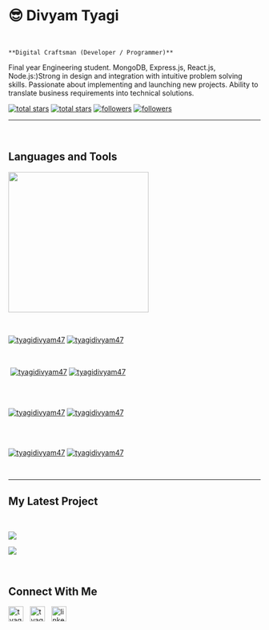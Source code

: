 <h1>😎 Divyam Tyagi</h1>
<br /> 

                    
`**Digital Craftsman (Developer / Programmer)**`

                    

<p align="left">Final year Engineering student. MongoDB, Express.js, React.js, Node.js:)Strong in design and
integration with intuitive
problem solving skills.
Passionate about implementing
and launching new projects.
Ability to translate business
requirements into technical
solutions.</p>
<p align="left"> 
  <a href="https://github.com/tyagidivyam47?tab=repositories&sort=stargazers#gh-light-mode-only">
    <img alt="total stars" title="Total stars on GitHub" src="https://custom-icon-badges.demolab.com/github/stars/tyagidivyam47?color=3ea97d&style=for-the-badge&labelColor=40b682&logo=star#gh-light-mode-only"/></a>
  
  <a href="https://github.com/tyagidivyam47?tab=repositories&sort=stargazers#gh-dark-mode-only">
    <img alt="total stars" title="Total stars on GitHub" src="https://custom-icon-badges.demolab.com/github/stars/tyagidivyam47?color=655489&style=for-the-badge&labelColor=c691e9&logo=star#gh-dark-mode-only"/></a>
  
  <a href="https://github.com/tyagidivyam47?tab=followers#gh-light-mode-only">
    <img alt="followers" title="Follow me on Github" src="https://custom-icon-badges.demolab.com/github/followers/tyagidivyam47?color=2c4954&labelColor=2c3e50&style=for-the-badge&logo=person-add&label=Follow&logoColor=white#gh-light-mode-only"/></a>
    
  <a href="https://github.com/tyagidivyam47?tab=followers#gh-dark-mode-only">
    <img alt="followers" title="Follow me on Github" src="https://custom-icon-badges.demolab.com/github/followers/tyagidivyam47?color=dacc84&labelColor=f9e692&style=for-the-badge&logo=person-add&label=Follow&logoColor=white#gh-dark-mode-only"/></a>
</p>

---
<br />

                    

<h2>Languages and Tools</h2> 
<p align="left">
<img width="280px"  src="https://skillicons.dev/icons?i=html,css,js,react,nodejs,expressjs,tailwind,aws,mongoose&perline=9"  />
</p>
<br />

                    

<p><a href="https://github.com/tyagidivyam47#gh-dark-mode-only" target="_blank"><img align="center" src="https://github-readme-stats.vercel.app/api/top-langs/?username=tyagidivyam47&langs_count=6&show_icon=true&layout=compact&theme=nightowl#gh-dark-mode-only" alt="tyagidivyam47" /></a>
  <a href="https://github.com/tyagidivyam47#gh-light-mode-only" target="_blank"><img align="center" src="https://github-readme-stats.vercel.app/api/top-langs/?username=tyagidivyam47&langs_count=6&show_icon=true&layout=compact&theme=vue#gh-light-mode-only" alt="tyagidivyam47" /></a>
</p>

<br />

<p>&nbsp;<a href="https://github.com/tyagidivyam47#gh-dark-mode-only" target="_blank"><img align="center" src="https://github-readme-stats.vercel.app/api?username=tyagidivyam47&count_private=true&show_icons=true&theme=nightowl#gh-dark-mode-only" alt="tyagidivyam47" /></a>
<a href="https://github.com/tyagidivyam47#gh-light-mode-only" target="_blank"><img align="center" src="https://github-readme-stats.vercel.app/api?username=tyagidivyam47&count_private=true&show_icons=true&theme=vue#gh-light-mode-only" alt="tyagidivyam47" /></a>
</p> 
<br>
<br />

<p><a href="https://github.com/tyagidivyam47#gh-dark-mode-only" target="_blank"><img align="center" src="https://streak-stats.demolab.com?user=tyagidivyam47&theme=nightowl#gh-dark-mode-only" alt="tyagidivyam47"/></a>
<a href="https://github.com/tyagidivyam47#gh-light-mode-only" target="_blank"><img align="center" src="https://streak-stats.demolab.com?user=tyagidivyam47&theme=vue#gh-light-mode-only" alt="tyagidivyam47"/></a></p>
<br/>
<br />

<p><a href="https://github.com/tyagidivyam47#gh-dark-mode-only" target="_blank"><img align="center" src="https://github-readme-activity-graph.cyclic.app/graph?username=tyagidivyam47&theme=nightowl#gh-dark-mode-only" alt="tyagidivyam47" /></a>
<a href="https://github.com/tyagidivyam47#gh-light-mode-only" target="_blank"><img align="center" src="https://github-readme-activity-graph.cyclic.app/graph?username=tyagidivyam47&theme=vue#gh-light-mode-only" alt="tyagidivyam47" /></a></p>
<br/>

---


                    

<h2>My Latest Project</h2> 
<br />
<p><a href="https://github.com/tyagidivyam47/image-background-remover#gh-dark-mode-only" target="_blank"><img align="center" src="https://github-readme-stats.vercel.app/api/pin/?username=tyagidivyam47&repo=image-background-remover&theme=nightowl&show_owner=true#gh-dark-mode-only"/></a></p>
<p><a href="https://github.com/tyagidivyam47/image-background-remover#gh-light-mode-only" target="_blank"><img align="center" src="https://github-readme-stats.vercel.app/api/pin/?username=tyagidivyam47&repo=image-background-remover&theme=vue&show_owner=true#gh-light-mode-only"/></a></p>
<br />


                    

<h2>Connect With Me</h2> 
<p align="left">
<a href="https://twitter.com/tyagidivyam47" target="_blank"><img align="left" width="30px" style="padding-right:10px;" src="https://raw.githubusercontent.com/rahuldkjain/github-profile-readme-generator/master/src/images/icons/Social/twitter.svg" alt="tyagidivyam47" /></a>
<a href="https://instagram.com/tyagidivyam47_" target="_blank"><img align="left" width="30px" style="padding-right:10px" src="https://raw.githubusercontent.com/rahuldkjain/github-profile-readme-generator/master/src/images/icons/Social/instagram.svg" alt="tyagidivyam47_" /></a>
<a href="https://www.linkedin.com/in/divyam-tyagi-546311202/" target="_blank"><img align="left" alt="linkedin" width="30px" style="padding-right: 10px;" src="https://cdn.jsdelivr.net/gh/devicons/devicon/icons/linkedin/linkedin-original.svg" /></a>
</p>
